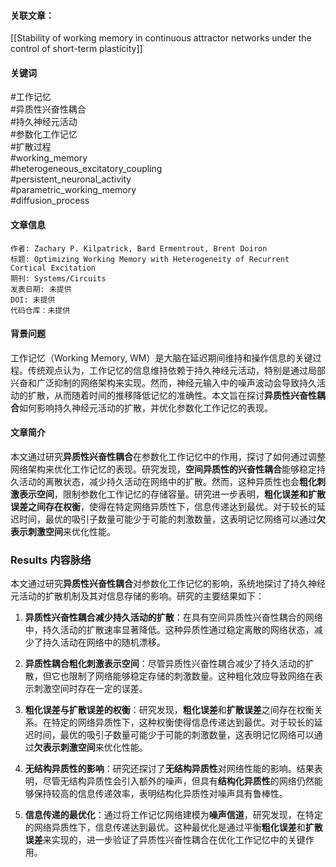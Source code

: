 #### 关联文章：
[[Stability of working memory in continuous attractor networks under the control of short-term plasticity]]

#### 关键词

#工作记忆  
#异质性兴奋性耦合  
#持久神经元活动  
#参数化工作记忆  
#扩散过程  
#working_memory  
#heterogeneous_excitatory_coupling  
#persistent_neuronal_activity  
#parametric_working_memory  
#diffusion_process

#### 文章信息

```
作者: Zachary P. Kilpatrick, Bard Ermentrout, Brent Doiron  
标题: Optimizing Working Memory with Heterogeneity of Recurrent Cortical Excitation  
期刊: Systems/Circuits  
发表日期: 未提供  
DOI: 未提供  
代码仓库：未提供
```

#### 背景问题

工作记忆（Working Memory, WM）是大脑在延迟期间维持和操作信息的关键过程。传统观点认为，工作记忆的信息维持依赖于持久神经元活动，特别是通过局部兴奋和广泛抑制的网络架构来实现。然而，神经元输入中的噪声波动会导致持久活动的扩散，从而随着时间的推移降低记忆的准确性。本文旨在探讨**异质性兴奋性耦合**如何影响持久神经元活动的扩散，并优化参数化工作记忆的表现。

#### 文章简介

本文通过研究**异质性兴奋性耦合**在参数化工作记忆中的作用，探讨了如何通过调整网络架构来优化工作记忆的表现。研究发现，**空间异质性的兴奋性耦合**能够稳定持久活动的离散状态，减少持久活动在网络中的扩散。然而，这种异质性也会**粗化刺激表示空间**，限制参数化工作记忆的存储容量。研究进一步表明，**粗化误差和扩散误差之间存在权衡**，使得在特定网络异质性下，信息传递达到最优。对于较长的延迟时间，最优的吸引子数量可能少于可能的刺激数量，这表明记忆网络可以通过**欠表示刺激空间**来优化性能。

### Results 内容脉络

本文通过研究**异质性兴奋性耦合**对参数化工作记忆的影响，系统地探讨了持久神经元活动的扩散机制及其对信息存储的影响。研究的主要结果如下：

1. ​**异质性兴奋性耦合减少持久活动的扩散**：在具有空间异质性兴奋性耦合的网络中，持久活动的扩散速率显著降低。这种异质性通过稳定离散的网络状态，减少了持久活动在网络中的随机漂移。
    
2. ​**异质性耦合粗化刺激表示空间**：尽管异质性兴奋性耦合减少了持久活动的扩散，但它也限制了网络能够稳定存储的刺激数量。这种粗化效应导致网络在表示刺激空间时存在一定的误差。
    
3. ​**粗化误差与扩散误差的权衡**：研究发现，**粗化误差**和**扩散误差**之间存在权衡关系。在特定的网络异质性下，这种权衡使得信息传递达到最优。对于较长的延迟时间，最优的吸引子数量可能少于可能的刺激数量，这表明记忆网络可以通过**欠表示刺激空间**来优化性能。
    
4. ​**无结构异质性的影响**：研究还探讨了**无结构异质性**对网络性能的影响。结果表明，尽管无结构异质性会引入额外的噪声，但具有**结构化异质性**的网络仍然能够保持较高的信息传递效率，表明结构化异质性对噪声具有鲁棒性。
    
5. ​**信息传递的最优化**：通过将工作记忆网络建模为**噪声信道**，研究发现，在特定的网络异质性下，信息传递达到最优。这种最优化是通过平衡**粗化误差**和**扩散误差**来实现的，进一步验证了异质性兴奋性耦合在优化工作记忆中的关键作用。